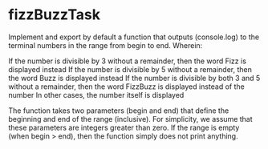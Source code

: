 # fizzBuzzTask

Implement and export by default a function that outputs (console.log) to the terminal numbers in the range from begin to end. Wherein:

If the number is divisible by 3 without a remainder, then the word Fizz is displayed instead
If the number is divisible by 5 without a remainder, then the word Buzz is displayed instead
If the number is divisible by both 3 and 5 without a remainder, then the word FizzBuzz is displayed instead of the number
In other cases, the number itself is displayed

The function takes two parameters (begin and end) that define the beginning and end of the range (inclusive). For simplicity, we assume that these parameters are integers greater than zero. If the range is empty (when begin > end), then the function simply does not print anything.